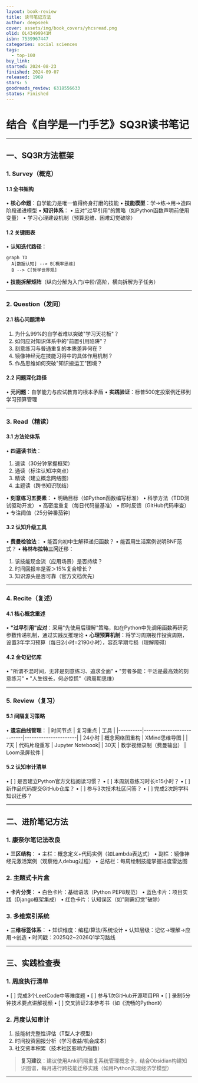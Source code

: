 ```yaml
---
layout: book-review
title: 读书笔记方法
author: deepseek
cover: assets/img/book_covers/yhcsread.png
olid: OL43499941M
isbn: 7539967447
categories: social sciences
tags:
  - top-100
buy_link: 
started: 2024-08-23
finished: 2024-09-07
released: 1969
stars: 5
goodreads_review: 6318556633
status: Finished
---
```



#  结合《自学是一门手艺》SQ3R读书笔记

---

## 一、SQ3R方法框架
### 1. Survey（概览）
#### 1.1 全书架构
• **核心命题**：自学能力是唯一值得终身打磨的技能
• **技能模型**：学→练→用→造四阶段递进模型
• **知识体系**：
  • 应对"过早引用"的策略（如Python函数声明前使用变量）
  • 学习心理建设机制（预算思维、困难幻觉破除）

#### 1.2 关键图表
• **认知迭代路径**：
  ```mermaid
  graph TD
    A[数据认知] --> B[概率思维]
    B --> C[哲学世界观]
  ```
• **技能拆解矩阵**（纵向分解为入门/中阶/高阶，横向拆解为子任务）

---

### 2. Question（发问）
#### 2.1 核心问题清单
1. 为什么99%的自学者难以突破"学习天花板"？
2. 如何应对知识体系中的"前置引用陷阱"？
3. 刻意练习与普通重复的本质差异何在？
4. 镜像神经元在技能习得中的具体作用机制？
5. 作品思维如何突破"知识搬运工"困境？

#### 2.2 问题深化路径
• **元问题**：自学能力与应试教育的根本矛盾
• **实践验证**：标普500定投案例迁移到学习预算管理

---

### 3. Read（精读）
#### 3.1 方法论体系
• **四遍读书法**：
  1. 速读（30分钟掌握框架）
  2. 通读（标注认知冲突点）
  3. 精读（建立概念网络图）
  4. 主题读（跨书知识联结）

• **刻意练习五要素**：
  • 明确目标（如Python函数编写标准）
  • 科学方法（TDD测试驱动开发）
  • 高密度重复（每日代码量基准）
  • 即时反馈（GitHub代码审查）
  • 专注阈值（25分钟番茄钟）

#### 3.2 认知升级工具
• **费曼检验法**：
  • 能否向初中生解释递归函数？
  • 能否用生活案例说明BNF范式？
• **格林布拉特三问**迁移：
  1. 该技能现金流（应用场景）是否持续？
  2. 时间回报率是否＞15%复合增长？
  3. 知识源头是否可靠（官方文档优先）

---

### 4. Recite（复述）
#### 4.1 核心概念重述
• **"过早引用"应对**：采用"先使用后理解"策略，如在Python中先调用函数再研究参数传递机制，通过实践反推理论
• **心理预算机制**：将学习周期视作投资周期，设置3年学习预算（每日2小时=2190小时），容忍早期亏损（理解障碍）

#### 4.2 金句记忆库
• "所谓不混时间，无非是刻意练习、追求全面" 
• "劳者多能：干活是最高效的刻意练习" 
• "人生很长，何必惊慌"（跨周期思维）

---

### 5. Review（复习）
#### 5.1 间隔复习策略
• **遗忘曲线管理**：
  | 时间节点 | 复习重点                  | 工具                 |
  |----------|---------------------------|----------------------|
  | 24小时   | 概念网络图重构            | XMind思维导图        |
  | 7天      | 代码片段重写              | Jupyter Notebook|
  | 30天     | 教学视频录制（费曼输出）  | Loom录屏软件         |

#### 5.2 认知审计清单
• [ ] 是否建立Python官方文档阅读习惯？
• [ ] 本周刻意练习时长≥15小时？
• [ ] 新作品代码提交GitHub仓库？
• [ ] 参与3次技术社区问答？
• [ ] 完成2次跨学科知识迁移？

---

## 二、进阶笔记方法
### 1. 康奈尔笔记法改良
• **三区结构**：
  • 主栏：概念定义+代码实例（如Lambda表达式）
  • 副栏：镜像神经元激活案例（观察他人debug过程）
  • 总结栏：每周绘制技能掌握进度雷达图

### 2. 主题式卡片盒
• **卡片分类**：
  • 白色卡片：基础语法（Python PEP8规范）
  • 蓝色卡片：项目实践（Django框架集成）
  • 红色卡片：认知误区（如"刚需幻觉"破除）

### 3. 多维索引系统
• **三维标签体系**：
  • 知识维度：编程/算法/系统设计
  • 认知层级：记忆→理解→应用→创造
  • 时间戳：2025Q2~2026Q1学习路线

---

## 三、实践检查表
### 1. 周度执行清单
• [ ] 完成3个LeetCode中等难度题
• [ ] 参与1次GitHub开源项目PR
• [ ] 录制5分钟技术要点讲解视频
• [ ] 交叉验证2本参考书（如《流畅的Python》）

### 2. 月度认知审计
1. 技能树完整性评估（T型人才模型）
2. 时间投资回报分析（学习收益/机会成本）
3. 社交资本积累（技术社区影响力指数）

> **复习建议**：建议使用Anki间隔重复系统管理概念卡，结合Obsidian构建知识图谱，每月进行跨技能迁移实践（如用Python实现经济学模型）

---


